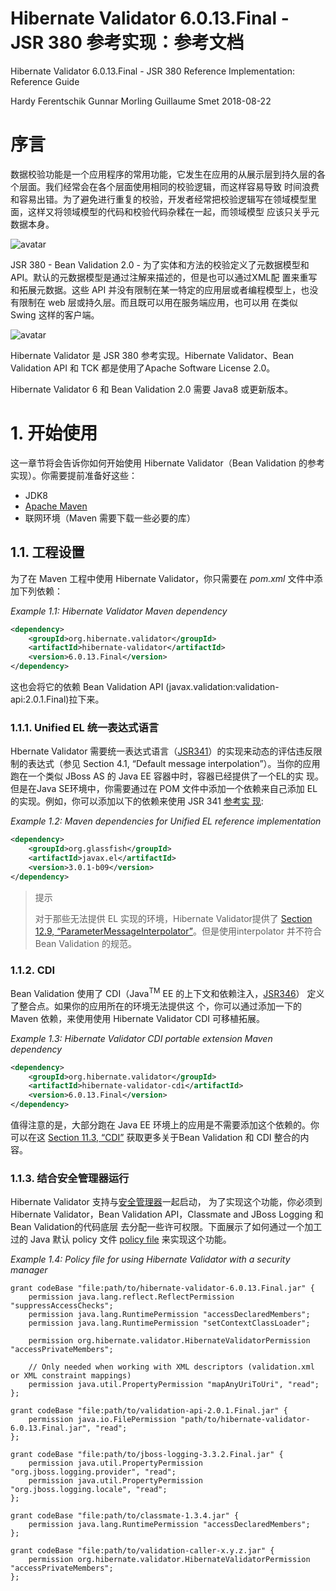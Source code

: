 # Hibernate Validator 6.0.13.Final - JSR 380 参考实现：参考文档

Hibernate Validator 6.0.13.Final - JSR 380 Reference Implementation: Reference Guide

Hardy Ferentschik  Gunnar Morling  Guillaume Smet  2018-08-22


# 序言

数据校验功能是一个应用程序的常用功能，它发生在应用的从展示层到持久层的各个层面。我们经常会在各个层面使用相同的校验逻辑，而这样容易导致
时间浪费和容易出错。为了避免进行重复的校验，开发者经常把校验逻辑写在领域模型里面，这样又将领域模型的代码和校验代码杂糅在一起，而领域模型
应该只关乎元数据本身。

![avatar](https://docs.jboss.org/hibernate/stable/validator/reference/en-US/html_single/images/application-layers.png)

JSR 380 - Bean Validation 2.0 - 为了实体和方法的校验定义了元数据模型和 API。默认的元数据模型是通过注解来描述的，但是也可以通过XML配
置来重写和拓展元数据。这些 API 并没有限制在某一特定的应用层或者编程模型上，也没有限制在 web 层或持久层。而且既可以用在服务端应用，也可以用
在类似 Swing 这样的客户端。

![avatar](https://docs.jboss.org/hibernate/stable/validator/reference/en-US/html_single/images/application-layers2.png)

Hibernate Validator 是 JSR 380 参考实现。Hibernate Validator、Bean Validation API 和 TCK 都是使用了Apache Software License 
2.0。

Hibernate Validator 6 和 Bean Validation 2.0 需要 Java8 或更新版本。 

# 1. 开始使用

这一章节将会告诉你如何开始使用 Hibernate Validator（Bean Validation 的参考实现）。你需要提前准备好这些：

- JDK8
- [Apache Maven](http://maven.apache.org/)
- 联网环境（Maven 需要下载一些必要的库）

## 1.1. 工程设置

为了在 Maven 工程中使用 Hibernate Validator，你只需要在 *pom.xml* 文件中添加下列依赖：

*Example 1.1: Hibernate Validator Maven dependency*

```xml
<dependency>
    <groupId>org.hibernate.validator</groupId>
    <artifactId>hibernate-validator</artifactId>
    <version>6.0.13.Final</version>
</dependency>
```

这也会将它的依赖 Bean Validation API (javax.validation:validation-api:2.0.1.Final)拉下来。

### 1.1.1. Unified EL 统一表达式语言

Hbernate Validator 需要统一表达式语言（[JSR341](http://jcp.org/en/jsr/detail?id=341)）的实现来动态的评估违反限制的表达式（参见
Section 4.1, “Default message interpolation”）。当你的应用跑在一个类似 JBoss AS 的 Java EE 容器中时，容器已经提供了一个EL的实
现。但是在Java SE环境中，你需要通过在 POM 文件中添加一个依赖来自己添加 EL 的实现。例如，你可以添加以下的依赖来使用 JSR 341 [参考实
现](https://javaee.github.io/uel-ri/):

*Example 1.2: Maven dependencies for Unified EL reference implementation*

```xml
<dependency>
    <groupId>org.glassfish</groupId>
    <artifactId>javax.el</artifactId>
    <version>3.0.1-b09</version>
</dependency>
```

> 提示
>
> 对于那些无法提供 EL 实现的环境，Hibernate Validator提供了 [Section 12.9, “ParameterMessageInterpolator”]()。但是使用interpolator
并不符合 Bean Validation 的规范。

### 1.1.2. CDI

Bean Validation 使用了 CDI（Java<sup>TM</sup> EE 的上下文和依赖注入，[JSR346]()） 定义了整合点。如果你的应用所在的环境无法提供这
个，你可以通过添加一下的 Maven 依赖，来使用使用 Hibernate Validator CDI 可移植拓展。

*Example 1.3: Hibernate Validator CDI portable extension Maven dependency*

```xml
<dependency>
    <groupId>org.hibernate.validator</groupId>
    <artifactId>hibernate-validator-cdi</artifactId>
    <version>6.0.13.Final</version>
</dependency>
```

值得注意的是，大部分跑在 Java EE 环境上的应用是不需要添加这个依赖的。你可以在这 [Section 11.3, “CDI”]() 获取更多关于Bean Validation 
和 CDI 整合的内容。
 
### 1.1.3. 结合安全管理器运行

Hibernate Validator 支持与[安全管理器](http://docs.oracle.com/javase/8/docs/technotes/guides/security/index.html)一起启动，
为了实现这个功能，你必须到Hibernate Validator，Bean Validation API，Classmate and JBoss Logging 和 Bean Validation的代码底层
去分配一些许可权限。下面展示了如何通过一个加工过的 Java 默认 policy 文件 [policy file](http://docs.oracle.com/javase/8/docs/technotes/guides/security/PolicyFiles.html)
来实现这个功能。

*Example 1.4: Policy file for using Hibernate Validator with a security manager*

```
grant codeBase "file:path/to/hibernate-validator-6.0.13.Final.jar" {
    permission java.lang.reflect.ReflectPermission "suppressAccessChecks";
    permission java.lang.RuntimePermission "accessDeclaredMembers";
    permission java.lang.RuntimePermission "setContextClassLoader";

    permission org.hibernate.validator.HibernateValidatorPermission "accessPrivateMembers";

    // Only needed when working with XML descriptors (validation.xml or XML constraint mappings)
    permission java.util.PropertyPermission "mapAnyUriToUri", "read";
};

grant codeBase "file:path/to/validation-api-2.0.1.Final.jar" {
    permission java.io.FilePermission "path/to/hibernate-validator-6.0.13.Final.jar", "read";
};

grant codeBase "file:path/to/jboss-logging-3.3.2.Final.jar" {
    permission java.util.PropertyPermission "org.jboss.logging.provider", "read";
    permission java.util.PropertyPermission "org.jboss.logging.locale", "read";
};

grant codeBase "file:path/to/classmate-1.3.4.jar" {
    permission java.lang.RuntimePermission "accessDeclaredMembers";
};

grant codeBase "file:path/to/validation-caller-x.y.z.jar" {
    permission org.hibernate.validator.HibernateValidatorPermission "accessPrivateMembers";
};
```























